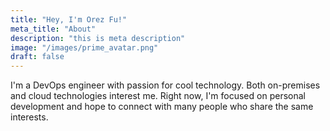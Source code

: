 ```yaml
---
title: "Hey, I'm Orez Fu!"
meta_title: "About"
description: "this is meta description"
image: "/images/prime_avatar.png"
draft: false
---
```


I'm a DevOps engineer with passion for cool technology. Both on-premises and cloud technologies interest me. Right now, I'm focused on personal development and hope to connect with many people who share the same interests. 
